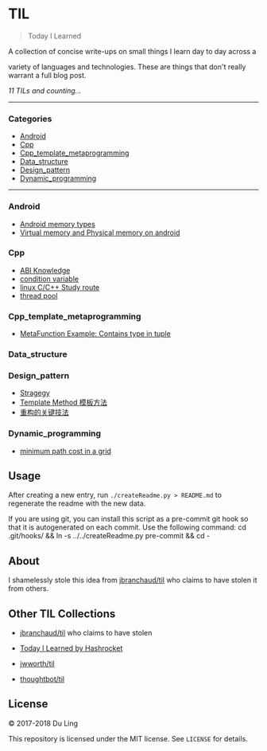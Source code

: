 # TIL


> Today I Learned

A collection of concise write-ups on small things I learn day to day across a

variety of languages and technologies. These are things that don't really
warrant a full blog post.


_11 TILs and counting..._


---

### Categories

* [Android](#Android)
* [Cpp](#cpp)
* [Cpp_template_metaprogramming](#cpp_template_metaprogramming)
* [Data_structure](#data_structure)
* [Design_pattern](#design_pattern)
* [Dynamic_programming](#dynamic_programming)

---

### Android

- [Android memory types](Android/Android_memory_types.md)
- [Virtual memory and Physical memory on android](Android/Virtual_Phical_memory.md)

### Cpp

- [ABI Knowledge](cpp/abi_knowledge.md)
- [condition variable](cpp/condition_variable.md)
- [linux C/C++ Study route](cpp/linux_c_cpp_study_route.md)
- [thread pool](cpp/thread_pool.md)

### Cpp_template_metaprogramming

- [MetaFunction Example: Contains type in tuple](cpp_template_metaprogramming/meta_function.md)

### Data_structure


### Design_pattern

- [Stragegy](design_pattern/strategy.md)
- [Template Method 模板方法](design_pattern/template_method.md)
- [重构的关键技法](design_pattern/重构关键技巧.md)

### Dynamic_programming

- [minimum path cost in a grid](dynamic_programming/minimum_path_cost_in_a_grid.md)

## Usage


After creating a new entry, run `./createReadme.py > README.md` to regenerate
the readme with the new data.

If you are using git, you can install this script as a pre-commit git hook so
that it is autogenerated on each commit.  Use the following command:
    cd .git/hooks/ && ln -s ../../createReadme.py pre-commit && cd -



## About

I shamelessly stole this idea from
[jbranchaud/til](https://github.com/jbranchaud/til) who claims to have stolen
it from others.

## Other TIL Collections

* [jbranchaud/til](https://github.com/jbranchaud/til) who claims to have stolen
* [Today I Learned by Hashrocket](https://til.hashrocket.com)
* [jwworth/til](https://github.com/jwworth/til)

* [thoughtbot/til](https://github.com/thoughtbot/til)

## License

&copy; 2017-2018 Du Ling


This repository is licensed under the MIT license. See `LICENSE` for
details.